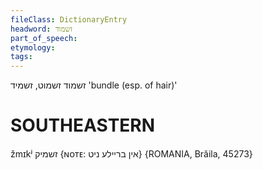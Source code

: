```yaml
---
fileClass: DictionaryEntry
headword: זשמוד
part_of_speech: 
etymology: 
tags: 
---
```

זשמוד
זשמוט, זשמיד
'bundle (esp. of hair)'

SOUTHEASTERN
==============

žmɪkʲ זשמיק {ɴᴏᴛᴇ: אין בריילע ניט} {ROMANIA, Brăila, 45273}

